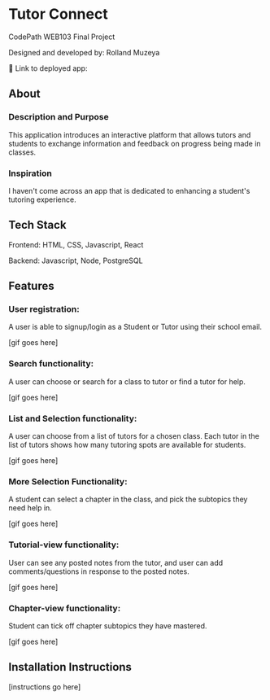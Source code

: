 # Tutor Connect

CodePath WEB103 Final Project

Designed and developed by: Rolland Muzeya

🔗 Link to deployed app:

## About

### Description and Purpose

This application introduces an interactive platform that allows tutors and students to exchange information and feedback on progress being made in classes.

### Inspiration

I haven't come across an app that is dedicated to enhancing a student's tutoring experience.

## Tech Stack

Frontend: HTML, CSS, Javascript, React

Backend: Javascript, Node, PostgreSQL

## Features

### User registration:

A user is able to signup/login as a Student or Tutor using their school email.

[gif goes here]

### Search functionality:

A user can choose or search for a class to tutor or find a tutor for help. 

[gif goes here]

### List and Selection functionality:

A user can choose from a list of tutors for a chosen class. Each tutor in the list of tutors shows how many tutoring spots are available for students.

[gif goes here]

### More Selection Functionality:
A student can select a chapter in the class, and pick the subtopics they need help in.

[gif goes here]

### Tutorial-view functionality:

User can see any posted notes from the tutor, and user can add comments/questions in response to the posted notes.

[gif goes here]

### Chapter-view functionality:

Student can tick off chapter subtopics they have mastered.

[gif goes here]
## Installation Instructions

[instructions go here]
